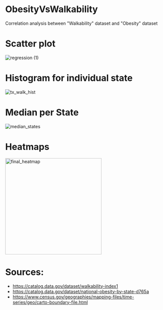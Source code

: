 # ObesityVsWalkability
Correlation analysis between "Walkability" dataset and "Obesity" dataset
# Scatter plot
![regression (1)](https://github.com/CalebCur01/ObesityVsWalkability/assets/25915691/92894a9f-0349-4e68-8c6b-a9029b51cc7c)


# Histogram for individual state
![tx_walk_hist](https://github.com/CalebCur01/ObesityVsWalkability/assets/25915691/a9bf29e2-1fa3-4cd2-b071-e0d15a97e0bb)



# Median per State
![median_states](https://github.com/CalebCur01/ObesityVsWalkability/assets/25915691/5bf8afb6-46f2-4126-98a9-c1f583ce1985)



# Heatmaps

<img width="305" alt="final_heatmap" src="https://github.com/CalebCur01/ObesityVsWalkability/assets/25915691/7eb4567d-c6f2-4e62-8416-20186ea2bb0d">



# Sources:
- https://catalog.data.gov/dataset/walkability-index1
- https://catalog.data.gov/dataset/national-obesity-by-state-d765a
- https://www.census.gov/geographies/mapping-files/time-series/geo/carto-boundary-file.html
